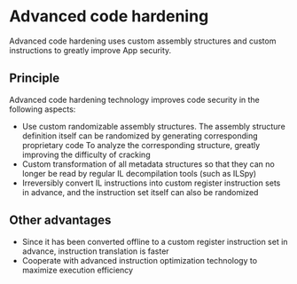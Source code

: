# Advanced code hardening

Advanced code hardening uses custom assembly structures and custom instructions to greatly improve App security.

## Principle


Advanced code hardening technology improves code security in the following aspects:

- Use custom randomizable assembly structures. The assembly structure definition itself can be randomized by generating corresponding proprietary code
To analyze the corresponding structure, greatly improving the difficulty of cracking
- Custom transformation of all metadata structures so that they can no longer be read by regular IL decompilation tools (such as ILSpy)
- Irreversibly convert IL instructions into custom register instruction sets in advance, and the instruction set itself can also be randomized


## Other advantages

- Since it has been converted offline to a custom register instruction set in advance, instruction translation is faster
- Cooperate with advanced instruction optimization technology to maximize execution efficiency
